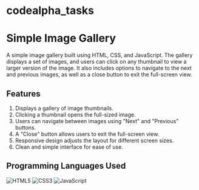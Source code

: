# codealpha_tasks
# Simple Image Gallery

A simple image gallery built using HTML, CSS, and JavaScript. The gallery displays a set of images, and users can click on any thumbnail to view a larger version of the image. It also includes options to navigate to the next and previous images, as well as a close button to exit the full-screen view.

## Features

1. Displays a gallery of image thumbnails.
2. Clicking a thumbnail opens the full-sized image.
3. Users can navigate between images using "Next" and "Previous" buttons.
4. A "Close" button allows users to exit the full-screen view.
5. Responsive design adjusts the layout for different screen sizes.
6. Clean and simple interface for ease of use.

## Programming Languages Used

![HTML5](https://img.shields.io/badge/-HTML5-E34F26?logo=html5&logoColor=white&style=flat)
![CSS3](https://img.shields.io/badge/-CSS3-1572B6?logo=css3&logoColor=white&style=flat)
![JavaScript](https://img.shields.io/badge/-JavaScript-F7DF1E?logo=javascript&logoColor=black&style=flat)


